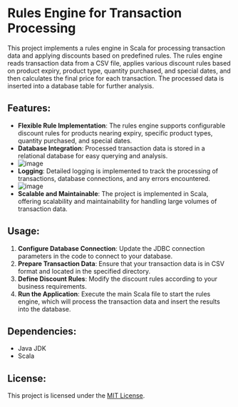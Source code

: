 # Rules Engine for Transaction Processing

This project implements a rules engine in Scala for processing transaction data and applying discounts based on predefined rules. The rules engine reads transaction data from a CSV file, applies various discount rules based on product expiry, product type, quantity purchased, and special dates, and then calculates the final price for each transaction. The processed data is inserted into a database table for further analysis.

## Features:
- **Flexible Rule Implementation**: The rules engine supports configurable discount rules for products nearing expiry, specific product types, quantity purchased, and special dates.
- **Database Integration**: Processed transaction data is stored in a relational database for easy querying and analysis.
- ![image](https://github.com/abdullahasm99/Scala-Rule-Engine/assets/153215733/17802a18-f1d5-474f-8934-5fb731a6ba77)
- **Logging**: Detailed logging is implemented to track the processing of transactions, database connections, and any errors encountered.
- ![image](https://github.com/abdullahasm99/Scala-Rule-Engine/assets/153215733/84b768ab-d766-4449-8eb7-6d8351592433)
- **Scalable and Maintainable**: The project is implemented in Scala, offering scalability and maintainability for handling large volumes of transaction data.

## Usage:
1. **Configure Database Connection**: Update the JDBC connection parameters in the code to connect to your database.
2. **Prepare Transaction Data**: Ensure that your transaction data is in CSV format and located in the specified directory.
3. **Define Discount Rules**: Modify the discount rules according to your business requirements.
4. **Run the Application**: Execute the main Scala file to start the rules engine, which will process the transaction data and insert the results into the database.

## Dependencies:
- Java JDK
- Scala

## License:
This project is licensed under the [MIT License](LICENSE).
